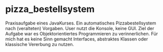 # pizza_bestellsystem
Praxisaufgabe eines JavaKurses. Ein automatisches Pizzabestellsystem nach (veralteten) Vorgaben. User nutzt die Konsole, keine GUI. 
Ziel der Aufgabe war es Objektorientiertes Programmieren zu verinnerlichen.
Für mich hat es keine Sinn gemacht Interfaces, abstraktes Klassen oder klassische Vererbung zu nutzen.
